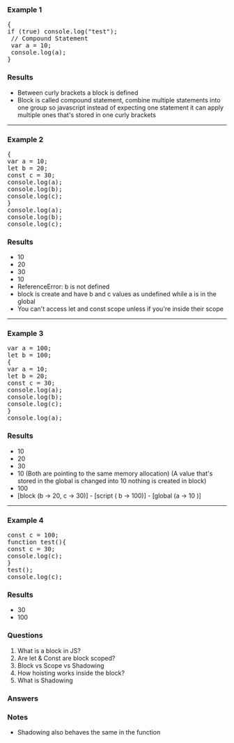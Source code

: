 ### Example 1
<pre>
{
if (true) console.log("test");
 // Compound Statement
 var a = 10;
 console.log(a);
}
</pre>

### Results
- Between curly brackets a block is defined
- Block is called compound statement, combine multiple statements into one group so javascript instead of expecting one statement it can apply multiple ones that's stored in one curly brackets

<hr>

### Example 2
<pre>
{
var a = 10;
let b = 20;
const c = 30;
console.log(a);
console.log(b);
console.log(c);
}
console.log(a);
console.log(b);
console.log(c);
</pre>


### Results
- 10
- 20
- 30
- 10
- ReferenceError: b is not defined
- block is create and have b and c values as undefined while a is in the global
- You can't access let and const scope unless if you're inside their scope

<hr>

### Example 3
<pre>
var a = 100;
let b = 100;
{
var a = 10;
let b = 20;
const c = 30;
console.log(a);
console.log(b);
console.log(c);
}
console.log(a);
</pre>

### Results
- 10
- 20
- 30
- 10 (Both are pointing to the same memory allocation) (A value that's stored in the global is changed into 10 nothing is created in block)
- 100
- [block (b -> 20, c -> 30)] - [script ( b -> 100)] - [global (a -> 10 )]

<hr>

### Example 4
<pre>
const c = 100;
function test(){
const c = 30;
console.log(c);
}
test();
console.log(c);
</pre>


### Results
- 30
- 100

### Questions
1. What is a block in JS?
2. Are let & Const are block scoped?
3. Block vs Scope vs Shadowing
4. How hoisting works inside the block?
5. What is Shadowing

### Answers


### Notes
- Shadowing also behaves the same in the function
